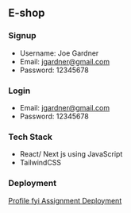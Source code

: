## E-shop

### Signup

- Username: Joe Gardner
- Email: jgardner@gmail.com
- Password: 12345678

### Login

- Email: jgardner@gmail.com
- Password: 12345678

### Tech Stack 

- React/ Next js using JavaScript
- TailwindCSS

### Deployment

[Profile fyi Assignment Deployment](https://e-shopcart.vercel.app/)
